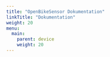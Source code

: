 ```yaml
---
title: "OpenBikeSensor Dokumentation"
linkTitle: "Dokumentation"
weight: 20
menu:
  main:
    parent: device
    weight: 20
---
```

